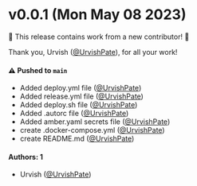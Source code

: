 # v0.0.1 (Mon May 08 2023)

:tada: This release contains work from a new contributor! :tada:

Thank you, Urvish ([@UrvishPate](https://github.com/UrvishPate)), for all your work!

#### ⚠️ Pushed to `main`

- Added deploy.yml file ([@UrvishPate](https://github.com/UrvishPate))
- Added release.yml file ([@UrvishPate](https://github.com/UrvishPate))
- Added deploy.sh file ([@UrvishPate](https://github.com/UrvishPate))
- Added .autorc file ([@UrvishPate](https://github.com/UrvishPate))
- Added amber.yaml secrets file ([@UrvishPate](https://github.com/UrvishPate))
- create .docker-compose.yml ([@UrvishPate](https://github.com/UrvishPate))
- create README.md ([@UrvishPate](https://github.com/UrvishPate))

#### Authors: 1

- Urvish ([@UrvishPate](https://github.com/UrvishPate))
